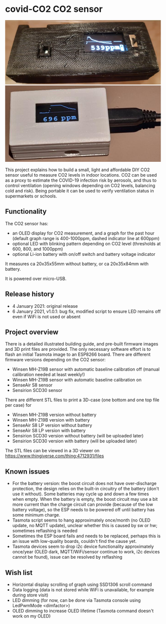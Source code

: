 # covid-CO2 CO2 sensor
![Sensor image with battery](Pictures/sensor1.jpg)
![Sensor image without battery](Pictures/sensor2.jpg)

This project explains how to build a small, light and affordable DIY CO2 sensor useful to measure CO2 levels in indoor locations. CO2 can be used as a proxy to estimate the COVID-19 infection risk by aerosols, and thus to control ventilation (opening windows depending on CO2 levels, balancing cold and risk). Being portable it can be used to verify ventilation status in supermarkets or schools.

## Functionality 

The CO2 sensor has:
- an OLED display for CO2 measurement, and a graph for the past hour (default graph range is 400-1000ppm, dashed indicator line at 600ppm)
- optional LED with blinking pattern depending on CO2 level (thresholds at 600, 800, and 1000ppm)
- optional Li-ion battery with on/off switch and battery voltage indicator

It measures ca 20x35x55mm without battery, or ca 20x35x84mm with battery.

It is powered over micro-USB.

## Release history

- 4 January 2021: original release
- 6 January 2021, v1.0.1: bug fix, modified script to ensure LED remains off even if WiFi is not used or absent

## Project overview

There is a detailed illustrated building guide, and pre-built firmware images and 3D print files are provided. The only necessary software effort is to flash an initial Tasmota image to an ESP8266 board. There are different firmware versions depending on the CO2 sensor:
- Winsen MH-Z19B sensor with automatic baseline calibration off (manual calibration needed at least weekly!)
- Winsen MH-Z19B sensor with automatic baseline calibration on
- SenseAir S8 sensor
- Sensirion SCD30 sensor

There are different STL files to print a 3D-case (one bottom and one top file per case) for
- Winsen MH-Z19B version without battery
- Winsen MH-Z19B version with battery
- SenseAir S8 LP version without battery
- SenseAir S8 LP version with battery
- Sensirion SCD30 version without battery (will be uploaded later)
- Sensirion SCD30 version with battery (will be uploaded later)

The STL files can be viewed in a 3D viewer on https://www.thingiverse.com/thing:4712931/files

## Known issues

- For the battery version: the boost circuit does not have over-discharge protection, the design relies on the built-in circuitry of the battery (don't use it without). Some batteries may cycle up and down a few times when empty. When the battery is empty, the boost circuit may use a bit more current than the charge circuit can provide (because of the low battery voltage), so the ESP needs to be powered off until battery has some minimum charge.
- Tasmota script seems to hang approximately once/month (no OLED update, no MQTT update), unclear whether this is caused by sw or hw; sometimes reflashing is needed
- Sometimes the ESP board fails and needs to be replaced, perhaps this is an issue with low-quality boards, couldn't find the cause yet.
- Tasmota devices seem to drop i2c device functionality approximately once/year (OLED dark, MQTT/WiFi/sensor continue to work, i2c devices cannot be found), issue can be resolved by reflashing

## Wish list

- Horizontal display scrolling of graph using SSD1306 scroll command
- Data logging (data is not stored while WiFi is unavailable, for example during store visit)
- LED dimming (for now, can be done via Tasmota console using LedPwmMode \<dimfactor\>)
- OLED dimming to increase OLED lifetime (Tasmota command doesn't work on my OLED)
